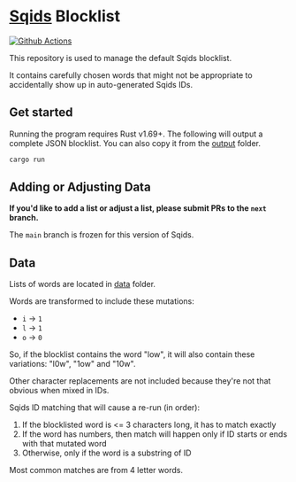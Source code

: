 # [Sqids](https://sqids.org/) Blocklist

[![Github Actions](https://img.shields.io/github/actions/workflow/status/sqids/sqids-blocklist/tests.yml?style=flat-square)](https://github.com/sqids/sqids-blocklist/actions)

This repository is used to manage the default Sqids blocklist.

It contains carefully chosen words that might not be appropriate to accidentally show up in auto-generated Sqids IDs.

## Get started

Running the program requires Rust v1.69+. The following will output a complete JSON blocklist. You can also copy it from the [output](output) folder.

```bash
cargo run
```

## Adding or Adjusting Data

**If you'd like to add a list or adjust a list, please submit PRs to the `next` branch.**

The `main` branch is frozen for this version of Sqids.

## Data

Lists of words are located in [data](data) folder.

Words are transformed to include these mutations:

- `i` → `1`
- `l` → `1`
- `o` → `0`

So, if the blocklist contains the word "low", it will also contain these variations: "l0w", "1ow" and "10w".

Other character replacements are not included because they're not that obvious when mixed in IDs.

Sqids ID matching that will cause a re-run (in order):

1. If the blocklisted word is <= 3 characters long, it has to match exactly
1. If the word has numbers, then match will happen only if ID starts or ends with that mutated word
1. Otherwise, only if the word is a substring of ID

Most common matches are from 4 letter words.
